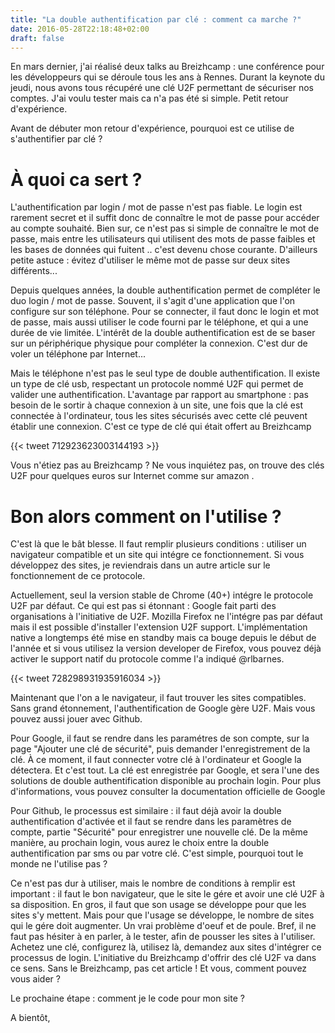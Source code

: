 ```yaml
---
title: "La double authentification par clé : comment ca marche ?"
date: 2016-05-28T22:18:48+02:00
draft: false
---
```


En mars dernier, j'ai réalisé deux talks au Breizhcamp : une conférence pour les développeurs qui se déroule tous les ans à Rennes. Durant la keynote du jeudi, nous avons tous récupéré une clé U2F permettant de sécuriser nos comptes. J'ai voulu tester mais ca n'a pas été si simple. Petit retour d'expérience.

Avant de débuter mon retour d'expérience, pourquoi est ce utilise de s'authentifier par clé ?

# À quoi ca sert ?

L'authentification par login / mot de passe n'est pas fiable. Le login est rarement secret et il suffit donc de connaître le mot de passe pour accéder au compte souhaité. Bien sur, ce n'est pas si simple de connaître le mot de passe, mais entre les utilisateurs qui utilisent des mots de passe faibles et les bases de données qui fuitent .. c'est devenu chose courante. D'ailleurs petite astuce : évitez d'utiliser le même mot de passe sur deux sites différents...

Depuis quelques années, la double authentification permet de compléter le duo login / mot de passe. Souvent, il s'agit d'une application que l'on configure sur son téléphone. Pour se connecter, il faut donc le login et mot de passe, mais aussi utiliser le code fourni par le téléphone, et qui a une durée de vie limitée. L'intérêt de la double authentification est de se baser sur un périphérique physique pour compléter la connexion. C'est dur de voler un téléphone par Internet...

Mais le téléphone n'est pas le seul type de double authentification. Il existe un type de clé usb, respectant un protocole nommé U2F qui permet de valider une authentification. L'avantage par rapport au smartphone : pas besoin de le sortir à chaque connexion à un site, une fois que la clé est connectée à l'ordinateur, tous les sites sécurisés avec cette clé peuvent établir une connexion. C'est ce type de clé qui était offert au Breizhcamp

{{< tweet 712923623003144193 >}}


Vous n'étiez pas au Breizhcamp ? Ne vous inquiétez pas, on trouve des clés U2F pour quelques euros sur Internet comme sur amazon .

# Bon alors comment on l'utilise ?

C'est là que le bât blesse. Il faut remplir plusieurs conditions : utiliser un navigateur compatible et un site qui intégre ce fonctionnement. Si vous développez des sites, je reviendrais dans un autre article sur le fonctionnement de ce protocole.

Actuellement, seul la version stable de Chrome (40+) intégre le protocole U2F par défaut. Ce qui est pas si étonnant : Google fait parti des organisations à l'initiative de U2F. Mozilla Firefox ne l'intégre pas par défaut mais il est possible d'installer l'extension U2F support. L'implémentation native a longtemps été mise en standby mais ca bouge depuis le début de l'année et si vous utilisez la version developer de Firefox, vous pouvez déjà activer le support natif du protocole comme l'a indiqué @rlbarnes.

{{< tweet 728298931935916034 >}}

Maintenant que l'on a le navigateur, il faut trouver les sites compatibles. Sans grand étonnement, l'authentification de Google gère U2F. Mais vous pouvez aussi jouer avec Github.

Pour Google, il faut se rendre dans les paramétres de son compte, sur la page "Ajouter une clé de sécurité", puis demander l'enregistrement de la clé. À ce moment, il faut connecter votre clé à l'ordinateur et Google la détectera. Et c'est tout. La clé est enregistrée par Google, et sera l'une des solutions de double authentification disponible au prochain login.
Pour plus d'informations, vous pouvez consulter la documentation officielle de Google

Pour Github, le processus est similaire : il faut déjà avoir la double authentification d'activée et il faut se rendre dans les paramètres de compte, partie "Sécurité" pour enregistrer une nouvelle clé. De la même manière, au prochain login, vous aurez le choix entre la double authentification par sms ou par votre clé.
C'est simple, pourquoi tout le monde ne l'utilise pas ?

Ce n'est pas dur à utiliser, mais le nombre de conditions à remplir est important : il faut le bon navigateur, que le site le gére et avoir une clé U2F à sa disposition. En gros, il faut que son usage se développe pour que les sites s'y mettent. Mais pour que l'usage se développe, le nombre de sites qui le gére doit augmenter. Un vrai problème d'oeuf et de poule. Bref, il ne faut pas hésiter à en parler, à le tester, afin de pousser les sites à l'utiliser. Achetez une clé, configurez là, utilisez là, demandez aux sites d'intégrer ce processus de login. L'initiative du Breizhcamp d'offrir des clé U2F va dans ce sens. Sans le Breizhcamp, pas cet article ! Et vous, comment pouvez vous aider ?

Le prochaine étape : comment je le code pour mon site ?

A bientôt,